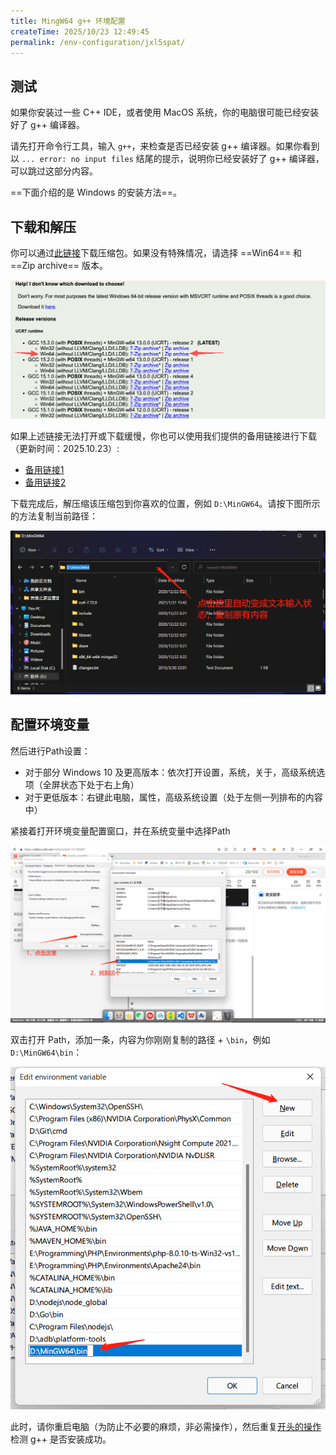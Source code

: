 ```yaml
---
title: MingW64 g++ 环境配置
createTime: 2025/10/23 12:49:45
permalink: /env-configuration/jxl5spat/
---
```


## 测试

如果你安装过一些 C++ IDE，或者使用 MacOS 系统，你的电脑很可能已经安装好了 g++ 编译器。

请先打开命令行工具，输入 `g++`，来检查是否已经安装 g++ 编译器。如果你看到以 `... error: no input files` 结尾的提示，说明你已经安装好了 g++ 编译器，可以跳过这部分内容。

==下面介绍的是 Windows 的安装方法==。

## 下载和解压

你可以通过[此链接](https://winlibs.com/#download-release)下载压缩包。如果没有特殊情况，请选择 ==Win64== 和 ==Zip archive== 版本。

![](../images/1761195383983.png)

如果上述链接无法打开或下载缓慢，你也可以使用我们提供的备用链接进行下载（更新时间：2025.10.23）:

- [备用链接1](https://cloud.yixiangzhilv.com/s/QvMUN)
- [备用链接2](https://cloud.yxzl.dev/s/QvMUN)

下载完成后，解压缩该压缩包到你喜欢的位置，例如 `D:\MinGW64`。请按下图所示的方法复制当前路径：

![](../images/1761196611590.png)

## 配置环境变量

然后进行Path设置：

- 对于部分 Windows 10 及更高版本：依次打开设置，系统，关于，高级系统选项（全屏状态下处于右上角）
- 对于更低版本：右键此电脑，属性，高级系统设置（处于左侧一列排布的内容中）

紧接着打开环境变量配置窗口，并在系统变量中选择Path

![](../images/1761196556725.png)

双击打开 Path，添加一条，内容为你刚刚复制的路径 + `\bin`，例如 `D:\MinGW64\bin`：

![](../images/1761196653901.png)

此时，请你重启电脑（为防止不必要的麻烦，非必需操作），然后重复[开头的操作](#测试)检测 g++ 是否安装成功。
